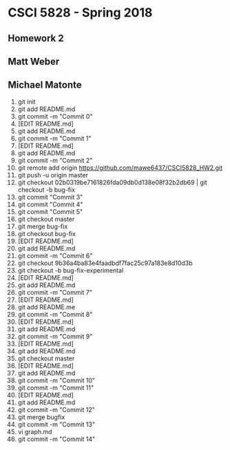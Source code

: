# CSCI 5828 - Spring 2018
## Homework 2
## Matt Weber
## Michael Matonte

1. git init<br>
2. git add README.md<br>
3. git commit -m "Commit 0"<br>
4. [EDIT README.md]<br>
5. git add README.md<br>
6. git commit -m "Commit 1"<br>
7. [EDIT README.md]<br>
8. git add README.md<br>
9. git commit -m "Commit 2"<br>
10. git remote add origin https://github.com/mawe6437/CSCI5828_HW2.git <br>
11. git push -u origin master <br>
12. git checkout  02b0319be7161826fda09db0d138e08f32b2db69 | git checkout -b bug-fix <br>
13. git commit "Commit 3"<br>
14. git commit "Commit 4"<br>
15. git commit "Commit 5" <br>
16. git checkout master<br>
17. git merge bug-fix<br>
18. git checkout bug-fix<br>
19. [EDIT README.md]<br>
20. git add README.md<br>
21. git commit -m "Commit 6"<br>
22. git checkout 9b36a4ba83e4faadbdf7fac25c97a183e8d10d3b<br>
23. git checkout -b bug-fix-experimental<br>
24. [EDIT README.md]<br>
25. git add README.md<br>
26. git commit -m "Commit 7"<br>
27. [EDIT README.md]<br>
28. git add README.me<br>
29. git commit -m "Commit 8"<br>
30. [EDIT README.md]<br>
31. git add README.md<br>
32. git commit -m "Commit 9"<br>
33. [EDIT README.md]<br>
34. git add README.md<br>
35. git checkout master<br>
36. [EDIT README.md]<br>
37. git add README.md<br>
38. git commit -m "Commit 10"<br>
39. git commit -m "Commit 11"<br>
40. [EDIT README.md]<br>
41. git add README.md<br>
42. git commit -m "Commit 12"<br>
43. git merge bugfix<br>
44. git commit -m "Commit 13"<br>
45. vi graph.md<br>
46. git commit -m "Commit 14"<br>
